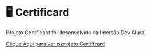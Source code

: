 # :desktop_computer: Certificard
Projeto Certificard foi desenvolvido na Imersão Dev Alura

<a href="https://raphaelmoural.github.io/certificard" target="_blank">
Clique Aqui para ver o projeto Certificard
<a>
